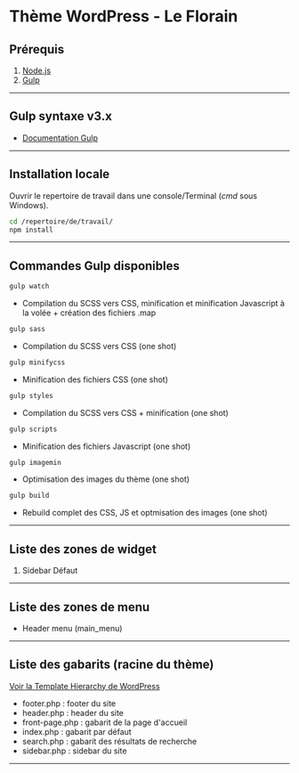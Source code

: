 # Thème WordPress - Le Florain

## Prérequis

1. [Node.js](https://nodejs.org/)
2. [Gulp](https://gulpjs.com/)

---

## Gulp syntaxe v3.x

- [Documentation Gulp](https://gulpjs.com/docs/en/getting-started/quick-start)

---

## Installation locale

Ouvrir le repertoire de travail dans une console/Terminal (*cmd* sous Windows).

```bash
cd /repertoire/de/travail/
npm install
```

---

## Commandes Gulp disponibles

```bash
gulp watch
```
- Compilation du SCSS vers CSS, minification et minification Javascript à la volée + création des fichiers .map

```bash
gulp sass
```
- Compilation du SCSS vers CSS (one shot)

```bash
gulp minifycss
```
- Minification des fichiers CSS (one shot)

```bash
gulp styles
```
- Compilation du SCSS vers CSS + minification  (one shot)

```bash
gulp scripts
```
- Minification des fichiers Javascript (one shot)

```bash
gulp imagemin
```
- Optimisation des images du thème (one shot)

```bash
gulp build
```
- Rebuild complet des CSS, JS et optmisation des images (one shot)

---

## Liste des zones de widget

1. Sidebar Défaut

---

## Liste des zones de menu

- Header menu (main_menu)

---

## Liste des gabarits (racine du thème)

[Voir la Template Hierarchy de WordPress](https://developer.wordpress.org/themes/basics/template-hierarchy/)

- footer.php : footer du site
- header.php : header du site
- front-page.php : gabarit de la page d'accueil
- index.php : gabarit par défaut
- search.php : gabarit des résultats de recherche
- sidebar.php : sidebar du site

---
